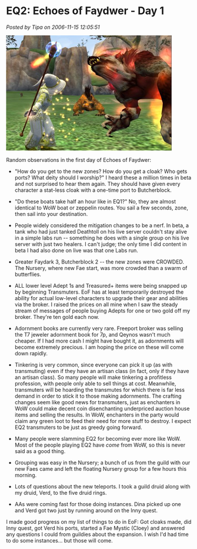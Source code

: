 # EQ2: Echoes of Faydwer - Day 1

*Posted by Tipa on 2006-11-15 12:05:51*

![conj.jpg](../../../uploads/2006/11/conj.jpg)

Random observations in the first day of Echoes of Faydwer:

 * "How do you get to the new zones? How do you get a cloak? Who gets ports? What deity should I worship?" I heard these a million times in beta and not surprised to hear them again. They should have given every character a stat-less cloak with a one-time port to Butcherblock.

 * "Do these boats take half an hour like in EQ1?" No, they are almost identical to WoW boat or zeppelin routes. You sail a few seconds, zone, then sail into your destination.

 * People widely considered the mitigation changes to be a nerf. In beta, a tank who had just tanked Deathtoll on his live server couldn't stay alive in a simple labs run -- something he does with a single group on his live server with just two healers. I can't judge; the only time I did content in beta I had also done on live was that one Labs run.

 * Greater Faydark 3, Butcherblock 2 -- the new zones were CROWDED. The Nursery, where new Fae start, was more crowded than a swarm of butterflies.

 * ALL lower level Adept 1s and Treasured+ items were being snapped up by beginning Transmuters. EoF has at least temporarily destroyed the ability for actual low-level characters to upgrade their gear and abilities via the broker. I raised the prices on all mine when I saw the steady stream of messages of people buying Adepts for one or two gold off my broker. They're ten gold each now.

 * Adornment books are currently very rare. Freeport broker was selling the T7 jeweler adornment book for 7p, and Qeynos wasn't much cheaper. If I had more cash I might have bought it, as adornments will become extremely precious. I am hoping the price on these will come down rapidly.

 * Tinkering is very common, since everyone can pick it up (as with transmuting) even if they have an artisan class (in fact, only if they have an artisan class). So many people will make tinkering a profitless profession, with people only able to sell things at cost. Meanwhile, transmuters will be hoarding the transmutes for which there is far less demand in order to stick it to those making adornments. The crafting changes seem like good news for transmuters, just as enchanters in WoW could make decent coin disenchanting underpriced auction house items and selling the results. In WoW, enchanters in the party would claim any green loot to feed their need for more stuff to destroy. I expect EQ2 transmuters to be just as greedy going forward.

 * Many people were slamming EQ2 for becoming ever more like WoW. Most of the people playing EQ2 have *come* from WoW, so this is never said as a good thing.

 * Grouping was easy in the Nursery; a bunch of us from the guild with our new Faes came and left the floating Nursery group for a few hours this morning.

 * Lots of questions about the new teleports. I took a guild druid along with my druid, Verd, to the five druid rings.

 * AAs were coming fast for those doing instances. Dina picked up one and Verd got two just by running around on the Inny quest.



I made good progress on my list of things to do in EoF: Got cloaks made, did Inny quest, got Verd his ports, started a Fae Mystic (Cloey) and answered any questions I could from guildies about the expansion. I wish I'd had time to do some instances... but those will come.

